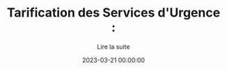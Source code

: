 ---
title: " Tarification des Services d'Urgence : "
subtitle: 'Lire la suite'
date: 2023-03-21 00:00:00
description: "Ne laissez pas les situations d'urgence compromettre le fonctionnement de votre entreprise. Contactez-moi dès maintenant pour obtenir une assistance rapide et efficace. Je suis là pour vous aider à surmonter les défis et à maintenir votre entreprise sur la voie du succès, même dans les moments les plus critiques."
featured_image: '/images/work-08-urgence.jpg'
---